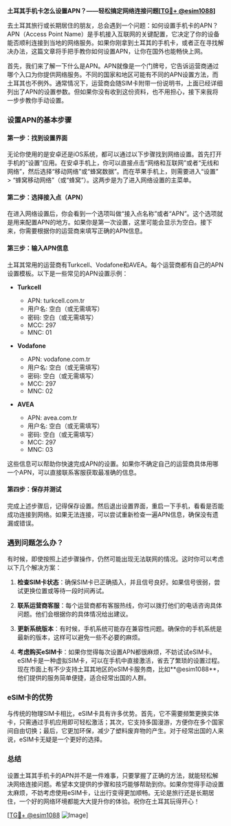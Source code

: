 **土耳其手机卡怎么设置APN？——轻松搞定网络连接问题[[TG💪+ @esim1088](https://t.me/s/esim1088)]**

去土耳其旅行或长期居住的朋友，总会遇到一个问题：如何设置手机卡的APN？APN（Access Point Name）是手机接入互联网的关键配置，它决定了你的设备能否顺利连接到当地的网络服务。如果你刚拿到土耳其的手机卡，或者正在寻找解决办法，这篇文章将手把手教你如何设置APN，让你在国外也能畅快上网。

首先，我们来了解一下什么是APN。APN就像是一个门牌号，它告诉运营商通过哪个入口为你提供网络服务。不同的国家和地区可能有不同的APN设置方法，而土耳其也不例外。通常情况下，运营商会随SIM卡附带一份说明书，上面已经详细列出了APN的设置参数。但如果你没有收到这份资料，也不用担心，接下来我将一步步教你手动设置。

### 设置APN的基本步骤

#### 第一步：找到设置界面
无论你使用的是安卓还是iOS系统，都可以通过以下步骤找到网络设置。首先打开手机的“设置”应用。在安卓手机上，你可以直接点击“网络和互联网”或者“无线和网络”，然后选择“移动网络”或“蜂窝数据”。而在苹果手机上，则需要进入“设置” > “蜂窝移动网络”（或“蜂窝”）。这两步是为了进入网络设置的主菜单。

#### 第二步：选择接入点（APN）
在进入网络设置后，你会看到一个选项叫做“接入点名称”或者“APN”。这个选项就是用来配置APN的地方。如果你是第一次设置，这里可能会显示为空白。接下来，你需要根据你的运营商来填写正确的APN信息。

#### 第三步：输入APN信息
土耳其常用的运营商有Turkcell、Vodafone和AVEA。每个运营商都有自己的APN设置模板。以下是一些常见的APN设置示例：

- **Turkcell**
  - APN: turkcell.com.tr
  - 用户名: 空白（或无需填写）
  - 密码: 空白（或无需填写）
  - MCC: 297
  - MNC: 01

- **Vodafone**
  - APN: vodafone.com.tr
  - 用户名: 空白（或无需填写）
  - 密码: 空白（或无需填写）
  - MCC: 297
  - MNC: 02

- **AVEA**
  - APN: avea.com.tr
  - 用户名: 空白（或无需填写）
  - 密码: 空白（或无需填写）
  - MCC: 297
  - MNC: 03

这些信息可以帮助你快速完成APN的设置。如果你不确定自己的运营商具体用哪一个APN，可以直接联系客服获取最准确的信息。

#### 第四步：保存并测试
完成上述步骤后，记得保存设置。然后退出设置界面，重启一下手机，看看是否能成功连接到网络。如果无法连接，可以尝试重新检查一遍APN信息，确保没有遗漏或错误。

### 遇到问题怎么办？

有时候，即使按照上述步骤操作，仍然可能出现无法联网的情况。这时你可以考虑以下几个解决方案：

1. **检查SIM卡状态**：确保SIM卡已正确插入，并且信号良好。如果信号很弱，尝试更换位置或等待一段时间再试。
   
2. **联系运营商客服**：每个运营商都有客服热线，你可以拨打他们的电话咨询具体问题。他们会根据你的具体情况给出建议。

3. **更新系统版本**：有时候，手机系统可能存在兼容性问题。确保你的手机系统是最新的版本，这样可以避免一些不必要的麻烦。

4. **考虑购买eSIM卡**：如果你觉得每次设置APN都很麻烦，不妨试试eSIM卡。eSIM卡是一种虚拟SIM卡，可以在手机中直接激活，省去了繁琐的设置过程。现在市面上有不少支持土耳其地区的eSIM卡服务商，比如**@esim1088**，他们提供的服务简单便捷，适合经常出国的人群。

### eSIM卡的优势

与传统的物理SIM卡相比，eSIM卡具有许多优势。首先，它不需要频繁更换实体卡，只需通过手机应用即可轻松激活；其次，它支持多国漫游，方便你在多个国家间自由切换；最后，它更加环保，减少了塑料废弃物的产生。对于经常出国的人来说，eSIM卡无疑是一个更好的选择。

### 总结

设置土耳其手机卡的APN并不是一件难事，只要掌握了正确的方法，就能轻松解决网络连接问题。希望本文提供的步骤和技巧能够帮助到你。如果你觉得手动设置太麻烦，不妨考虑使用eSIM卡，让出行变得更加顺畅。无论是旅行还是长期居住，一个好的网络环境都能大大提升你的体验。祝你在土耳其玩得开心！

[[TG💪+ @esim1088](https://t.me/s/esim1088) ![Image](https://i.postimg.cc/4NQfJmqS/Snipaste-2025-05-13-00-14-12.png)]